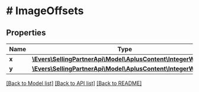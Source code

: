 # # ImageOffsets

## Properties

Name | Type | Description | Notes
------------ | ------------- | ------------- | -------------
**x** | [**\Evers\SellingPartnerApi\Model\AplusContent\IntegerWithUnits**](IntegerWithUnits.md) |  |
**y** | [**\Evers\SellingPartnerApi\Model\AplusContent\IntegerWithUnits**](IntegerWithUnits.md) |  |

[[Back to Model list]](../../README.md#models) [[Back to API list]](../../README.md#endpoints) [[Back to README]](../../README.md)
